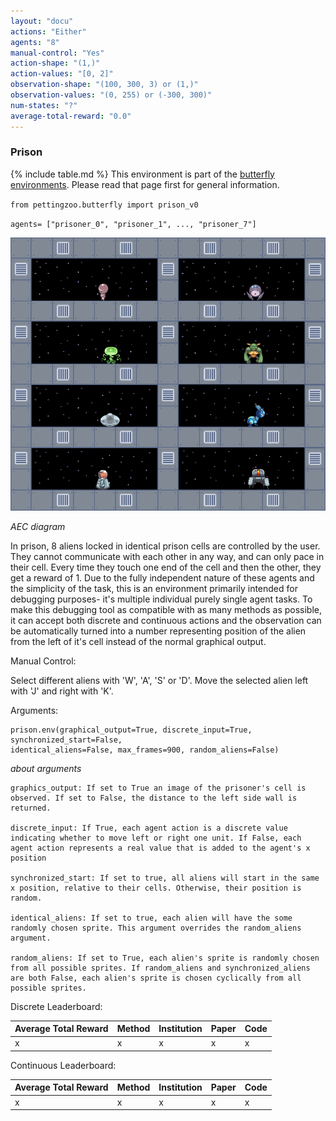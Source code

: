 ```yaml
---
layout: "docu"
actions: "Either"
agents: "8"
manual-control: "Yes"
action-shape: "(1,)"
action-values: "[0, 2]"
observation-shape: "(100, 300, 3) or (1,)"
observation-values: "(0, 255) or (-300, 300)"
num-states: "?"
average-total-reward: "0.0"
---
```



### Prison


{% include table.md %}
This environment is part of the [butterfly environments](../butterfly). Please read that page first for general information.


`from pettingzoo.butterfly import prison_v0`

`agents= ["prisoner_0", "prisoner_1", ..., "prisoner_7"]`

![](butterfly_prison.gif)

*AEC diagram*

In prison, 8 aliens locked in identical prison cells are controlled by the user. They cannot communicate with each other in any way, and can only pace in their cell. Every time they touch one end of the cell and then the other, they get a reward of 1. Due to the fully independent nature of these agents and the simplicity of the task, this is an environment primarily intended for debugging purposes- it's multiple individual purely single agent tasks. To make this debugging tool as compatible with as many methods as possible, it can accept both discrete and continuous actions and the observation can be automatically turned into a number representing position of the alien from the left of it's cell instead of the normal graphical output.

Manual Control:

Select different aliens with 'W', 'A', 'S' or 'D'. Move the selected alien left with 'J' and right with 'K'.

Arguments:

```
prison.env(graphical_output=True, discrete_input=True, synchronized_start=False,
identical_aliens=False, max_frames=900, random_aliens=False)
```

*about arguments*

```
graphics_output: If set to True an image of the prisoner's cell is observed. If set to False, the distance to the left side wall is returned.

discrete_input: If True, each agent action is a discrete value indicating whether to move left or right one unit. If False, each agent action represents a real value that is added to the agent's x position

synchronized_start: If set to true, all aliens will start in the same x position, relative to their cells. Otherwise, their position is random.

identical_aliens: If set to true, each alien will have the some randomly chosen sprite. This argument overrides the random_aliens argument.

random_aliens: If set to True, each alien's sprite is randomly chosen from all possible sprites. If random_aliens and synchronized_aliens are both False, each alien's sprite is chosen cyclically from all possible sprites.
```

Discrete Leaderboard:

| Average Total Reward | Method | Institution | Paper | Code |
|----------------------|--------|-------------|-------|------|
| x                    | x      | x           | x     | x    |

Continuous Leaderboard:

| Average Total Reward | Method | Institution | Paper | Code |
|----------------------|--------|-------------|-------|------|
| x                    | x      | x           | x     | x    |
